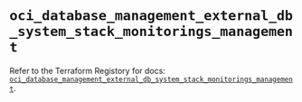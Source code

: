 # `oci_database_management_external_db_system_stack_monitorings_management`

Refer to the Terraform Registory for docs: [`oci_database_management_external_db_system_stack_monitorings_management`](https://registry.terraform.io/providers/oracle/oci/6.18.0/docs/resources/database_management_external_db_system_stack_monitorings_management).
